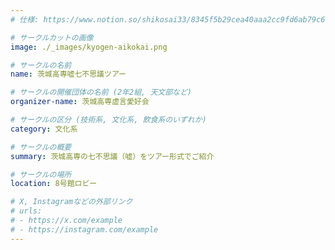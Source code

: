 ```yaml
---
# 仕様: https://www.notion.so/shikosai33/8345f5b29cea40aaa2cc9fd6ab79c6a6?pvs=4#5438a1577b604f39a67658a72f2283b8

# サークルカットの画像
image: ./_images/kyogen-aikokai.png

# サークルの名前
name: 茨城高専嘘七不思議ツアー

# サークルの開催団体の名前 (2年2組, 天文部など)
organizer-name: 茨城高専虚言愛好会

# サークルの区分 (技術系, 文化系, 飲食系のいずれか)
category: 文化系

# サークルの概要
summary: 茨城高専の七不思議（嘘）をツアー形式でご紹介

# サークルの場所
location: 8号館ロビー

# X, Instagramなどの外部リンク
# urls:
# - https://x.com/example
# - https://instagram.com/example
---
```

